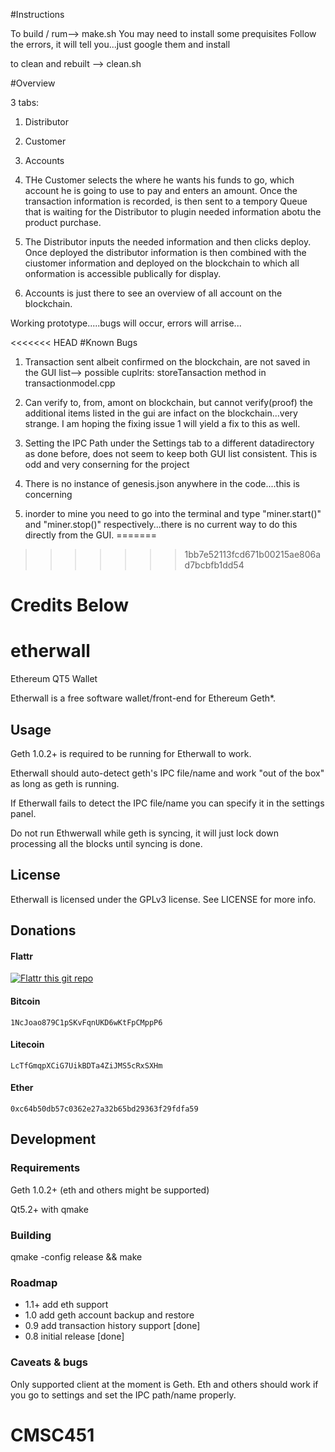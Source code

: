 
#Instructions

To build / rum--> make.sh 
You may need to install some prequisites
Follow the errors, it will tell you...just google them and install

to clean and rebuilt --> clean.sh

#Overview

3 tabs:
1) Distributor
2) Customer
3) Accounts

2) THe Customer selects the where he wants his funds to go, which account he is going to use to pay and enters an amount. Once the transaction information is recorded, is then sent to a tempory Queue that is waiting for the Distributor to plugin needed information abotu the product purchase.

1) The Distributor inputs the needed information and then clicks deploy. Once deployed the distributor information is then combined with the ciustomer information and deployed on the blockchain to which all onformation is accessible publically for display.

3) Accounts is just there to see an overview of all account on the blockchain.


Working prototype.....bugs will occur, errors will arrise...

<<<<<<< HEAD
#Known Bugs

1) Transaction sent albeit confirmed on the blockchain, are not saved in the GUI list--> possible cuplrits: storeTansaction method in transactionmodel.cpp

2) Can verify to, from, amont on blockchain, but cannot verify(proof) the additional items listed in the gui are infact on the blockchain...very strange. I am hoping the fixing issue 1 will yield a fix to this as well.

3) Setting the IPC Path under the Settings tab to a different datadirectory as done before, does not seem to keep both GUI list consistent. This is odd and very conserning for the project

4) There is no instance of genesis.json anywhere in the code....this is concerning

5) inorder to mine you need to go into the terminal and type "miner.start()" and "miner.stop()" respectively...there is no current way to do this directly from the GUI.
=======





>>>>>>> 1bb7e52113fcd671b00215ae806ad7bcbfb1dd54



# Credits Below
# etherwall

Ethereum QT5 Wallet

Etherwall is a free software wallet/front-end for Ethereum Geth*.

## Usage

Geth 1.0.2+ is required to be running for Etherwall to work.

Etherwall should auto-detect geth's IPC file/name and work "out of the box" as long as geth is running.

If Etherwall fails to detect the IPC file/name you can specify it in the settings panel.

Do not run Ethwerwall while geth is syncing, it will just lock down processing all the blocks until syncing is done.

## License

Etherwall is licensed under the GPLv3 license. See LICENSE for more info.

## Donations

#### Flattr
[![Flattr this git repo](http://api.flattr.com/button/flattr-badge-large.png)](https://flattr.com/submit/auto?user_id=Almindor&url=https://github.com/almindor/etherwall&title=Etherwall&language=&tags=github&category=software)

#### Bitcoin
`1NcJoao879C1pSKvFqnUKD6wKtFpCMppP6`

#### Litecoin
`LcTfGmqpXCiG7UikBDTa4ZiJMS5cRxSXHm`

#### Ether
`0xc64b50db57c0362e27a32b65bd29363f29fdfa59`

## Development

### Requirements

Geth 1.0.2+ (eth and others might be supported)

Qt5.2+ with qmake

### Building

qmake -config release && make

### Roadmap

- 1.1+ add eth support
- 1.0 add geth account backup and restore
- 0.9 add transaction history support [done]
- 0.8 initial release [done]

### Caveats & bugs

Only supported client at the moment is Geth. Eth and others should work if you go to settings and set the IPC path/name properly.
# CMSC451
